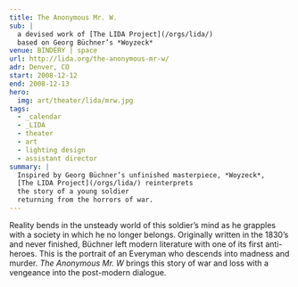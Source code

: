 ```yaml
---
title: The Anonymous Mr. W.
sub: |
  a devised work of [The LIDA Project](/orgs/lida/)
  based on Georg Büchner’s *Woyzeck*
venue: BINDERY | space
url: http://lida.org/the-anonymous-mr-w/
adr: Denver, CO
start: 2008-12-12
end: 2008-12-13
hero:
  img: art/theater/lida/mrw.jpg
tags:
  - _calendar
  - _LIDA
  - theater
  - art
  - lighting design
  - assistant director
summary: |
  Inspired by Georg Büchner’s unfinished masterpiece, *Woyzeck*,
  [The LIDA Project](/orgs/lida/) reinterprets
  the story of a young soldier
  returning from the horrors of war.
---
```


Reality bends in the unsteady world of this soldier’s mind
as he grapples with a society in which he no longer belongs.
Originally written in the 1830’s and never finished,
Büchner left modern literature with one of its first anti-heroes.
This is the portrait of an Everyman
who descends into madness and murder.
*The Anonymous Mr. W* brings this story of war and loss
with a vengeance into the post-modern dialogue.

